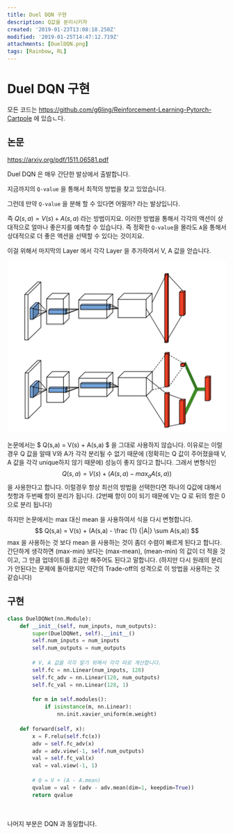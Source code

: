 ```yaml
---
title: Duel DQN 구현
description: Q값을 분리시키자
created: '2019-01-23T13:08:18.250Z'
modified: '2019-01-25T14:47:12.719Z'
attachments: [DuelDQN.png]
tags: [Rainbow, RL]
---
```


# Duel DQN 구현

모든 코드는 <https://github.com/g6ling/Reinforcement-Learning-Pytorch-Cartpole> 에 있습ㄴ다.

## 논문
<https://arxiv.org/pdf/1511.06581.pdf>

Duel DQN 은 매우 간단한 발상에서 출발합니다.

지금까지의 `Q-value` 을 통해서 최적의 방법을 찾고 있었습니다.

그런데 만약 `Q-value` 을 분해 할 수 있다면 어떨까? 라는 발상입니다.

즉 $Q(s,a) = V(s) + A(s,a)$ 라는 방법이지요. 이러한 방법을 통해서 각각의 액션이 상대적으로 얼마나 좋은지를 예측할 수 있습니다.
즉 정확한 `Q-value`을 몰라도 `A`을 통해서 상대적으로 더 좋은 액션을 선택할 수 있다는 것이지요.

이걸 위해서 마지막의 Layer 에서 각각 Layer 을 추가하여서 V, A 값을 얻습니다.

![](../attachments/DuelDQN.png)

논문에서는 $ Q(s,a) = V(s) + A(s,a) $ 을 그대로 사용하지 않습니다. 이유로는 이럴경우 Q 값을 알때 V와 A가 각각 분리될 수 없기 때문에 (정확히는 Q 값이 주어졌을때 V, A 값을 각각 unique하지 않기 때문에) 성능이 좋지 않다고 합니다.
그래서 변형식인 
$$ Q(s,a) = V(s) + (A(s,a) - max_aA(s,a)) $$
을 사용한다고 합니다. 이럴경우 항상 최선의 방법을 선택한다면 하나의 Q값에 대해서 첫항과 두번째 항이 분리가 됩니다. (2번째 항이 0이 되기 때문에 V는 Q 로 뒤의 항은 0 으로 분리 됩니다)

하지만 논문에서는 max 대신 mean 을 사용하여서 식을 다시 변형합니다.
$$ Q(s,a) = V(s) + (A(s,a) - \frac {1} {|A|} \sum A(s,a)) $$
max 을 사용하는 것 보다 mean 을 사용하는 것이 좀더 수렴이 빠르게 된다고 합니다. 간단하게 생각하면 (max-min) 보다는 (max-mean), (mean-min) 의 값이 더 적을 것이고, 그 만큼 업데이트를 조금만 해주어도 된다고 말합니다. (하지만 다시 원래의 분리가 안된다는 문제에 돌아왔지만 약간의 Trade-off의 성격으로 이 방법을 사용하는 것 같습니다)

## 구현

```python
class DuelDQNet(nn.Module):
    def __init__(self, num_inputs, num_outputs):
        super(DuelDQNet, self).__init__()
        self.num_inputs = num_inputs
        self.num_outputs = num_outputs

        # V, A 값을 각각 알기 위해서 각각 따로 계산합니다.
        self.fc = nn.Linear(num_inputs, 128)
        self.fc_adv = nn.Linear(128, num_outputs)
        self.fc_val = nn.Linear(128, 1)

        for m in self.modules():
            if isinstance(m, nn.Linear):
                nn.init.xavier_uniform(m.weight)

    def forward(self, x):
        x = F.relu(self.fc(x))
        adv = self.fc_adv(x)
        adv = adv.view(-1, self.num_outputs)
        val = self.fc_val(x)
        val = val.view(-1, 1)

        # Q = V + (A - A.mean)
        qvalue = val + (adv - adv.mean(dim=1, keepdim=True))
        return qvalue

  
```

나머지 부분은 DQN 과 동일합니다.
